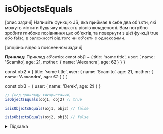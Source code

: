 # isObjectsEquals

[опис задачі]
Напишіть функцію JS, яка приймає в себе два об'єкти, які можуть містити будь яку кількість рівнів вкладеності. Вам потрібно зробити глибоке порівняння цих об'єктів, та повернути з цієї функції true або false, в залежності від того чи об'єкти є однаковими.

[опційно: відео з поясненням задачі]

**Приклад:**
Приклад об'єктів: 
const obj1 = {
	title: 'some title',
	user: {
		name: 'Scamito',
		age: 21,
		mother: {
			name: 'Alexandra',
			age: 62
		}
	}
}

const obj2 = {
	title: 'some title',
	user: {
		name: 'Scamito',
		age: 21,
		mother: {
			name: 'Alexandra',
			age: 62
		}
	}
}

const obj3 = {
	user: {
		name: 'Derek',
		age: 29
	}
}

```js
// [код прикладу використання]
isObjectsEquals(obj1, obj2) // true

isisObjectsEquals(obj1, obj3) // false

isisObjectsEquals(obj2, obj3) // false
```

<details>
  <summary>Підказка</summary>

---

  [текст підказки]
	Самий простий спосіб зробити глибоке порівння об'єктів це привести їх до стрінги і порівняти дві стрічки.
</details>